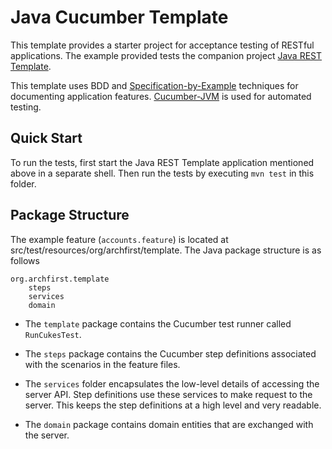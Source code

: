 # Java Cucumber Template
This template provides a starter project for acceptance testing of RESTful applications. The example provided tests the companion project [Java REST Template](https://github.com/archfirst/java-rest-template).

This template uses BDD and [Specification-by-Example](http://specificationbyexample.com/) techniques for documenting application features. [Cucumber-JVM](https://github.com/cucumber/cucumber-jvm) is used for automated testing.

## Quick Start
To run the tests, first start the Java REST Template application mentioned above in a separate shell. Then run the tests by executing `mvn test` in this folder.

## Package Structure

The example feature (`accounts.feature`) is located at src/test/resources/org/archfirst/template. The Java package structure is as follows

```
org.archfirst.template
    steps
    services
    domain
```

- The `template` package contains the Cucumber test runner called `RunCukesTest`.

- The `steps` package contains the Cucumber step definitions associated with the scenarios in the feature files.

- The `services` folder encapsulates the low-level details of accessing the server API. Step definitions use these services to make request to the server. This keeps the step definitions at a high level and very readable.

- The `domain` package contains domain entities that are exchanged with the server.